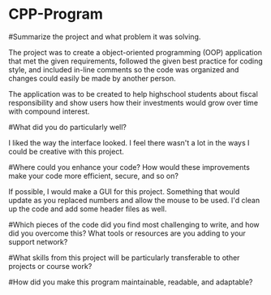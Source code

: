 # CPP-Program

#Summarize the project and what problem it was solving.

  The project was to create a object-oriented programming (OOP) application that met the given requirements, followed the given best practice for coding style, and included in-line comments so the code was organized and changes could easily be made by another person.

  The application was to be created to help highschool students about fiscal responsibility and show users how their investments would grow over time  with compound interest.

#What did you do particularly well?

  I liked the way the interface looked. I feel there wasn't a lot in the ways I could be creative with this project.

#Where could you enhance your code? How would these improvements make your code more efficient, secure, and so on?

  If possible, I would make a GUI for this project. Something that would update as you replaced numbers and allow the mouse to be used. I'd clean up the code and add some header files as well.


#Which pieces of the code did you find most challenging to write, and how did you overcome this? What tools or resources are you adding to your support network?

  


#What skills from this project will be particularly transferable to other projects or course work?


#How did you make this program maintainable, readable, and adaptable?


